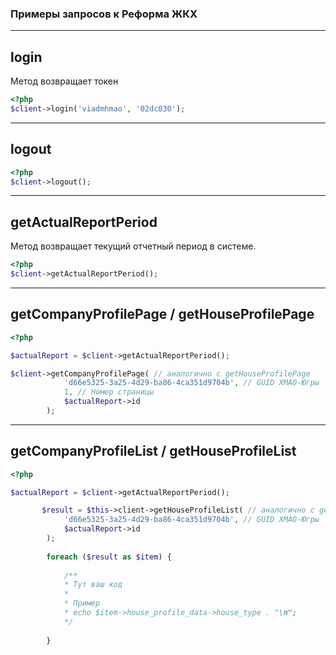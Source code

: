 ### Примеры запросов к Реформа ЖКХ

--------------------
login
--------------------

Метод возвращает токен

```php
<?php
$client->login('viadmhmao', '02dc030');
```

--------------------
logout
--------------------

```php
<?php
$client->logout();
```

--------------------
getActualReportPeriod
--------------------

Метод возвращает текущий отчетный период в системе.

```php
<?php
$client->getActualReportPeriod();
```

--------------------
getCompanyProfilePage / getHouseProfilePage
--------------------

```php
<?php

$actualReport = $client->getActualReportPeriod();

$client->getCompanyProfilePage( // аналогично с getHouseProfilePage
            'd66e5325-3a25-4d29-ba86-4ca351d9704b', // GUID ХМАО-Югры
            1, // Номер страницы
            $actualReport->id
        );
```

--------------------
getCompanyProfileList / getHouseProfileList
--------------------

```php
<?php

$actualReport = $client->getActualReportPeriod();

       $result = $this->client->getHouseProfileList( // аналогично с getCompanyProfileList
            'd66e5325-3a25-4d29-ba86-4ca351d9704b', // GUID ХМАО-Югры
            $actualReport->id
        );
       
        foreach ($result as $item) {
            
            /** 
            * Тут ваш код
            *
            * Пример
            * echo $item->house_profile_data->house_type . "\n";
            */
            
        }
```